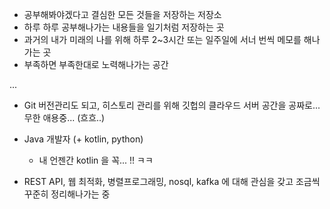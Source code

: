 - 공부해봐야겠다고 결심한 모든 것들을 저장하는 저장소
- 하루 하루 공부해나가는 내용들을 일기처럼 저장하는 곳 
- 과거의 내가 미래의 나를 위해 하루 2~3시간 또는 일주일에 서너 번씩 메모를 해나가는 곳
- 부족하면 부족한대로 노력해나가는 공간

...

- Git 버전관리도 되고, 히스토리 관리를 위해 깃헙의 클라우드 서버 공간을 공짜로... 무한 애용중... (흐흐..)

- Java 개발자 (+ kotlin, python)
  - 내 언젠간 kotlin 을 꼭... !! ㅋㅋ 
- REST API, 웹 최적화, 병렬프로그래밍, nosql, kafka 에 대해 관심을 갖고 조금씩 꾸준히 정리해나가는 중

